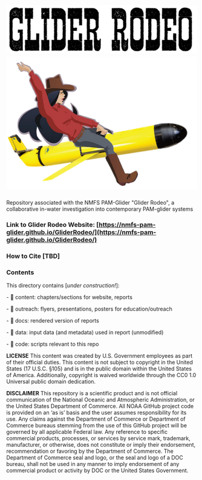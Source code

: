 # ![](content/figs/GliderRodeoText.JPG)![](content/figs/GliderRodeo.png)

Repository associated with the NMFS PAM-Glider "Glider Rodeo", a collaborative in-water investigation into contemporary PAM-glider systems

### **Link to Glider Rodeo Website:** [https://nmfs-pam-glider.github.io/GliderRodeo/](https://nmfs-pam-glider.github.io/GliderRodeo/)

### **How to Cite** \[TBD\]

### **Contents**

This directory contains \[*under construction!*\]:

\- 📁 content: chapters/sections for website, reports

\- 📁 outreach: flyers, presentations, posters for education/outreach

\- 📁 docs: rendered version of reports

\- 📁 data: input data (and metadata) used in report (unmodified)

\- 📁 code: scripts relevant to this repo

**LICENSE** This content was created by U.S. Government employees as part of their official duties. This content is not subject to copyright in the United States (17 U.S.C. §105) and is in the public domain within the United States of America. Additionally, copyright is waived worldwide through the CC0 1.0 Universal public domain dedication.

**DISCLAIMER** This repository is a scientific product and is not official communication of the National Oceanic and Atmospheric Administration, or the United States Department of Commerce. All NOAA GitHub project code is provided on an ‘as is’ basis and the user assumes responsibility for its use. Any claims against the Department of Commerce or Department of Commerce bureaus stemming from the use of this GitHub project will be governed by all applicable Federal law. Any reference to specific commercial products, processes, or services by service mark, trademark, manufacturer, or otherwise, does not constitute or imply their endorsement, recommendation or favoring by the Department of Commerce. The Department of Commerce seal and logo, or the seal and logo of a DOC bureau, shall not be used in any manner to imply endorsement of any commercial product or activity by DOC or the United States Government.
